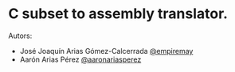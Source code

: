 # C subset to assembly translator.

Autors:
- José Joaquín Arias Gómez-Calcerrada [@empiremay](https://github.com/empiremay)
- Aarón Arias Pérez [@aaronariasperez](https://github.com/aaronariasperez)
